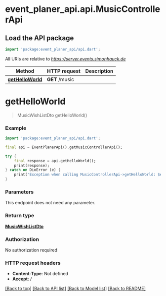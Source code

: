 # event_planer_api.api.MusicControllerApi

## Load the API package
```dart
import 'package:event_planer_api/api.dart';
```

All URIs are relative to *https://server.events.simonhauck.de*

Method | HTTP request | Description
------------- | ------------- | -------------
[**getHelloWorld**](MusicControllerApi.md#gethelloworld) | **GET** /music | 


# **getHelloWorld**
> MusicWishListDto getHelloWorld()



### Example
```dart
import 'package:event_planer_api/api.dart';

final api = EventPlanerApi().getMusicControllerApi();

try {
    final response = api.getHelloWorld();
    print(response);
} catch on DioError (e) {
    print('Exception when calling MusicControllerApi->getHelloWorld: $e\n');
}
```

### Parameters
This endpoint does not need any parameter.

### Return type

[**MusicWishListDto**](MusicWishListDto.md)

### Authorization

No authorization required

### HTTP request headers

 - **Content-Type**: Not defined
 - **Accept**: */*

[[Back to top]](#) [[Back to API list]](../README.md#documentation-for-api-endpoints) [[Back to Model list]](../README.md#documentation-for-models) [[Back to README]](../README.md)

